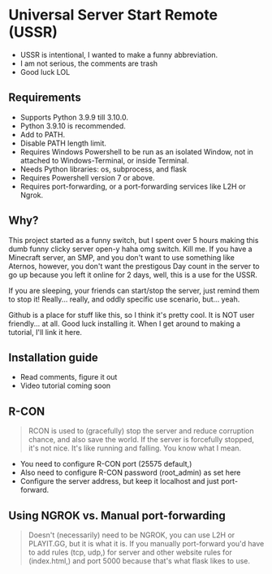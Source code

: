 # Universal Server Start Remote (USSR)
* USSR is intentional, I wanted to make a funny abbreviation.
* I am not serious, the comments are trash
* Good luck LOL

## Requirements
* Supports Python 3.9.9 till 3.10.0.
* Python 3.9.10 is recommended.
* Add to PATH.
* Disable PATH length limit.
* Requires Windows Powershell to be run as an isolated Window, not in attached to Windows-Terminal, or inside Terminal.
* Needs Python libraries: os, subprocess, and flask
* Requires Powershell version 7 or above.
* Requires port-forwarding, or a port-forwarding services like L2H or Ngrok.

## Why?
This project started as a funny switch, but I spent over 5 hours making this dumb funny clicky server open-y haha omg switch. Kill me. If you have a Minecraft server, an SMP, and you don't want to use something like Aternos, however, you don't want the prestigous Day count in the server to go up because you left it online for 2 days, well, this is a use for the USSR.

If you are sleeping, your friends can start/stop the server, just remind them to stop it! Really... really, and oddly specific use scenario, but... yeah.

Github is a place for stuff like this, so I think it's pretty cool.
It is NOT user friendly... at all. Good luck installing it. When I get around to making a tutorial, I'll link it here.

## Installation guide
* Read comments, figure it out
* Video tutorial coming soon

## R-CON
> RCON is used to (gracefully) stop the server and reduce corruption chance, and also save the world. If the server is forcefully stopped, it's not nice. It's like running and falling. You know what I mean.
* You need to configure R-CON port (25575 default,)
* Also need to configure R-CON password (root_admin) as set here
* Configure the server address, but keep it localhost and just port-forward.

## Using NGROK vs. Manual port-forwarding
> Doesn't (necessarily) need to be NGROK, you can use L2H or PLAYIT.GG, but it is what it is. If you manually port-forward you'd have to add rules (tcp, udp,) for server and other website rules for (index.html,) and port 5000 because that's what flask likes to use.
